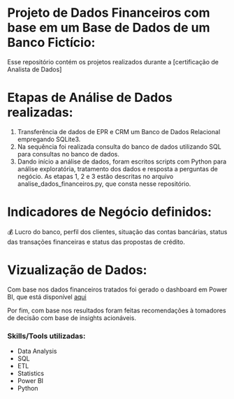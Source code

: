# **Projeto de Dados Financeiros com base em um Base de Dados de um Banco Fictício:**

Esse repositório contém os projetos realizados durante a [certificação de Analista de Dados]

# Etapas de Análise de Dados realizadas:
1) Transferência de dados de EPR e CRM um Banco de Dados Relacional empregando SQLite3.
2) Na sequência foi realizada consulta do banco de dados utilizando SQL para consultas no banco de dados.
3) Dando início a análise de dados, foram escritos scripts com Python para análise exploratória, tratamento dos dados e resposta a perguntas de negócio. 
As etapas 1, 2 e 3 estão descritas no arquivo analise_dados_financeiros.py, que consta nesse repositório.

# Indicadores de Negócio definidos:
💰 Lucro do banco, perfil dos clientes, situação das contas bancárias, status das transações financeiras e status das propostas de crédito. 

# Vizualização de Dados:
Com base nos dados financeiros tratados foi gerado o dashboard em Power BI, que está disponível [aqui](https://app.powerbi.com/view?r=eyJrIjoiNjlhODNhYWYtZjQ1My00YmU0LWFiNGMtZTkzZDU0MjM5MzhhIiwidCI6IjdiMjlkMzdmLTA2NTQtNDE5OC05ODljLTVkMzYyN2RkZDQ3NCJ9)

Por fim, com base nos resultados foram feitas recomendações à tomadores de decisão com base de insights acionáveis.

### **Skills/Tools utilizadas**: 
- Data Analysis
- SQL
- ETL
- Statistics
- Power BI
- Python
